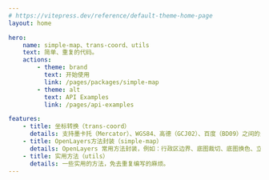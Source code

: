 ```yaml
---
# https://vitepress.dev/reference/default-theme-home-page
layout: home

hero:
    name: simple-map、trans-coord、utils
    text: 简单、重复的代码。
    actions:
        - theme: brand
          text: 开始使用
          link: /pages/packages/simple-map
        - theme: alt
          text: API Examples
          link: /pages/api-examples

features:
    - title: 坐标转换（trans-coord）
      details: 支持墨卡托（Mercator）、WGS84、高德（GCJ02）、百度（BD09）之间的坐标转换，无需调用外部接口，可在本地直接执行。
    - title: OpenLayers方法封装（simple-map）
      details: OpenLayers 常用方法封装，例如：行政区边界、底图裁切、底图换色、立体边界、od飞线图等。
    - title: 实用方法（utils）
      details: 一些实用的方法，免去重复编写的麻烦。
---
```

